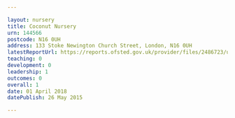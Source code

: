 ```yaml
---

layout: nursery
title: Coconut Nursery
urn: 144566
postcode: N16 0UH
address: 133 Stoke Newington Church Street, London, N16 0UH
latestReportUrl: https://reports.ofsted.gov.uk/provider/files/2486723/urn/144566.pdf
teaching: 0
development: 0
leadership: 1
outcomes: 0
overall: 1
date: 01 April 2018 
datePublish: 26 May 2015

---
```

